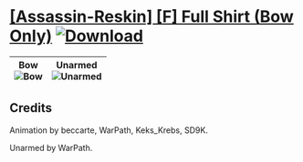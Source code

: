 # [\[Assassin-Reskin\] \[F\] Full Shirt \(Bow Only\)](https://github.com/Klokinator/FE-Repo/tree/main/Battle%20Animations/Infantry%20-%20(Swd)%20Thieves,%20Rogues,%20Assassins/%5BAssassin-Reskin%5D%20%5BF%5D%20Full%20Shirt%20(Bow%20Only)) [![Download](https://img.shields.io/badge/Download--red?style=social&logo=github)](https://minhaskamal.github.io/DownGit/#/home?url=https://github.com/Klokinator/FE-Repo/tree/main/Battle%20Animations/Infantry%20-%20(Swd)%20Thieves,%20Rogues,%20Assassins/%5BAssassin-Reskin%5D%20%5BF%5D%20Full%20Shirt%20(Bow%20Only))

| <b>Bow</b><br/><img alt="Bow" src="https://raw.githubusercontent.com/Klokinator/FE-Repo/main/Battle%20Animations/Infantry%20-%20(Swd)%20Thieves,%20Rogues,%20Assassins/%5BAssassin-Reskin%5D%20%5BF%5D%20Full%20Shirt%20(Bow%20Only)/5.%20Bow/Bow.gif"/> | <b>Unarmed</b><br/><img alt="Unarmed" src="https://raw.githubusercontent.com/Klokinator/FE-Repo/main/Battle%20Animations/Infantry%20-%20(Swd)%20Thieves,%20Rogues,%20Assassins/%5BAssassin-Reskin%5D%20%5BF%5D%20Full%20Shirt%20(Bow%20Only)/8.%20Unarmed/Unarmed.gif"/> |
| :---: | :---: |

## Credits

Animation by beccarte, WarPath, Keks_Krebs, SD9K.

Unarmed by WarPath.

